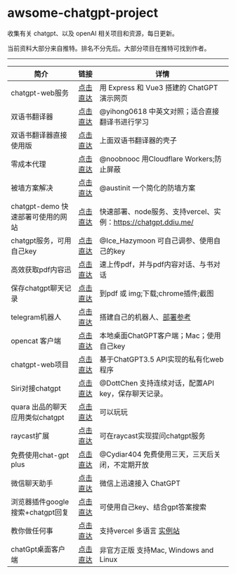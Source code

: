 # awsome-chatgpt-project
  
收集有关 chatgpt、以及 openAI 相关项目和资源，每日更新。

当前资料大部分来自推特。排名不分先后。大部分项目在推特可找到作者。

---

| 简介 | 链接 | 详情 |
|-------- | ----- | ----- |
|chatgpt-web服务| [点击直达](https://github.com/Chanzhaoyu/chatgpt-web) |用 Express 和 Vue3 搭建的 ChatGPT 演示网页 |
|双语书翻译器| [点击直达](https://github.com/yihong0618/bilingual_book_maker) | @yihong0618 中英文对照；适合直接翻译书进行学习 |
| 双语书翻译器直接使用版| [点击直达](https://goldengrape-bilingual-book-maker-streamlit-app-x7nhof.streamlit.app/) |上面双语书翻译器的壳子 | @goldengrape |
|零成本代理 | [点击直达](https://github.com/noobnooc/noobnooc/discussions/9) | @noobnooc 用Cloudflare Workers;防止屏蔽|
|被墙方案解决| [点击直达](https://twitter.com/austinit/status/1631828048843771904)| @austinit  一个简化的防墙方案|
|chatgpt-demo 快速部署可使用的网站 | [点击直达](https://github.com/ddiu8081/chatgpt-demo) | 快速部署、node服务、支持vercel、实例：https://chatgpt.ddiu.me/ |
|chatgpt服务，可用自己key | [点击直达](https://ai.okmiku.com/chat/)  |@Ice_Hazymoon 可自己调参、使用自己的key|
|高效获取pdf内容迅|[点击直达](https://www.chatpdf.com/) | 速上传pdf，并与pdf内容对话、与书对话 |
|保存chatgpt聊天记录|[点击直达](https://github.com/liady/ChatGPT-pdf) | 到pdf 或 img;下载;chrome插件;截图|
|telegram机器人 | [点击直达](https://github.com/karfly/chatgpt_telegram_bot) | 搭建自己的机器人、[部署参考](https://twitter.com/tufook/status/1632099875306504192) |
|opencat 客户端| [点击直达](https://apps.apple.com/app/opencat/id6445999201?mt=12) | 本地桌面ChatGPT客户端；Mac；使用自己key |
|chatgpt-web项目|[点击直达](https://github.com/869413421/chatgpt-web)|基于ChatGPT3.5 API实现的私有化web程序|
|Siri对接chatgpt|[点击直达](https://github.com/Yue-Yang/ChatGPT-Siri) | @DottChen 支持连续对话，配置API key，保存聊天记录。| 
|quara 出品的聊天应用类似chatgpt| [点击直达](https://poe.com/login) | 可以玩玩|
|raycast扩展|[点击直达](https://github.com/abielzulio/chatgpt-raycast)|可在raycast实现提问chatgpt服务|
|免费使用chat-gpt plus| [点击直达](https://chat.cydiar.com/chat) |  @Cydiar404 免费使用三天，三天后关闭，不定期开放|
 |微信聊天助手|[点击直达](https://github.com/fuergaosi233/wechat-chatgpt) |微信上迅速接入 ChatGPT |
 |浏览器插件google搜索+chatgpt回复|[点击直达](https://github.com/wong2/chatgpt-google-extension)| 可使用自己key、结合gpt答案搜索|
 |教你做任何事|[点击直达](https://github.com/lvwzhen/teach-anything) |支持vercel 多语言 [实例站](https://www.teach-anything.com/)| 
 |chatGpt桌面客户端|[点击直达](https://github.com/lencx/ChatGPT) | 非官方正版 支持Mac, Windows and Linux |
